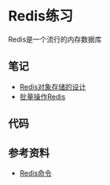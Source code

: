 # Redis练习

Redis是一个流行的内存数据库

## 笔记

- [Redis对象存储的设计](doc/redis-object-storage-design.md)
- [批量操作Redis](doc/redis-batch-operations.md)

## 代码

## 参考资料

- [Redis命令](http://redis.io/commands)